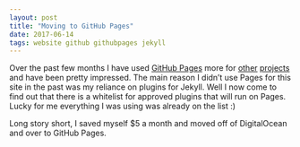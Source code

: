 ```yaml
---
layout: post
title: "Moving to GitHub Pages"
date: 2017-06-14
tags: website github githubpages jekyll
---
```


Over the past few months I have used [GitHub Pages](http://pages.github.com) more for [other](http://dollarsandsenseofwestworld.com) [projects](http://cloudgatesutdios.com) and have been pretty impressed. The main reason I didn’t use Pages for this site in the past was my reliance on plugins for Jekyll. Well I now come to find out that there is a whitelist for approved plugins that will run on Pages. Lucky for me everything I was using was already on the list :)

Long story short, I saved myself $5 a month and moved off of DigitalOcean and over to GitHub Pages.
